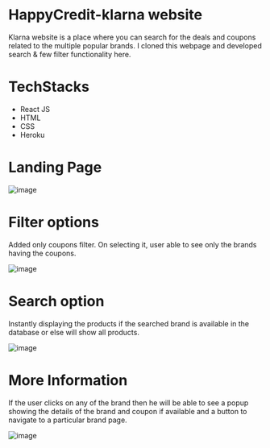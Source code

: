 # HappyCredit-klarna website

Klarna website is a place where you can search for the deals and coupons related to the multiple popular brands. I cloned this webpage and developed search & few filter functionality here.

# TechStacks
- React JS
- HTML
- CSS
- Heroku

# Landing Page

![image](https://user-images.githubusercontent.com/91777048/159107271-2d7de19e-407a-416c-8f24-3a9eb71a2251.png)

# Filter options

Added only coupons filter. On selecting it, user able to see only the brands having the coupons.

![image](https://user-images.githubusercontent.com/91777048/159107306-c8b9c062-993c-49e7-9830-8da410785c15.png)

# Search option

Instantly displaying the products if the searched brand is available in the database or else will show all products.

![image](https://user-images.githubusercontent.com/91777048/159107320-268956dc-a10b-43d3-83e3-0bbce993f300.png)

# More Information

If the user clicks on any of the brand then he will be able to see a popup showing the details of the brand and coupon if available and a button to navigate to a particular brand page.

![image](https://user-images.githubusercontent.com/91777048/159107474-e9cdd2ee-364a-42c7-ac8a-fd90b6c02bb0.png)
